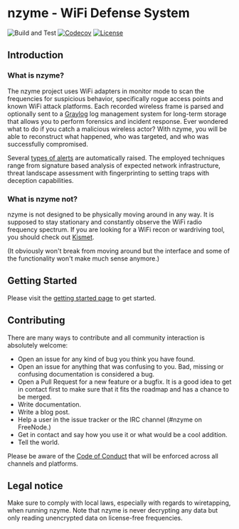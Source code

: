 # nzyme - WiFi Defense System
![Build and Test](https://github.com/lennartkoopmann/nzyme/workflows/Build%20and%20Test/badge.svg)
[![Codecov](https://img.shields.io/codecov/c/github/lennartkoopmann/nzyme.svg)](https://codecov.io/gh/lennartkoopmann/nzyme/)
[![License](https://img.shields.io/badge/license-SSPL-brightgreen)](http://www.mongodb.com/licensing/server-side-public-license)

## Introduction

### What is nzyme?

The nzyme project uses WiFi adapters in monitor mode to scan the frequencies for suspicious behavior, specifically rogue access points and known WiFi attack platforms. Each recorded wireless frame is parsed and optionally sent to a [Graylog](https://www.graylog.org/) log management system for long-term storage that allows you to perform forensics and incident response. Ever wondered what to do if you catch a malicious wireless actor? With nzyme, you will be able to reconstruct what happened, who was targeted, and who was successfully compromised.

Several [types of alerts](https://go.nzyme.org/alerting) are automatically raised. The employed techniques range from signature based analysis of expected network infrastructure, threat landscape assessment with fingerprinting to setting traps with deception capabilities.

### What is nzyme not?

nzyme is not designed to be physically moving around in any way. It is supposed to stay stationary and constantly observe the WiFi radio frequency spectrum. If you are looking for a WiFi recon or wardriving tool, you should check out [Kismet](https://www.kismetwireless.net/).

(It obviously won't break from moving around but the interface and some of the functionality won't make much sense anymore.)

## Getting Started

Please visit the [getting started page](https://www.nzyme.org/get-started) to get started.

## Contributing

There are many ways to contribute and all community interaction is absolutely welcome:

* Open an issue for any kind of bug you think you have found.
* Open an issue for anything that was confusing to you. Bad, missing or confusing documentation is considered a bug.
* Open a Pull Request for a new feature or a bugfix. It is a good idea to get in contact first to make sure that it fits the roadmap and has a chance to be merged.
* Write documentation.
* Write a blog post.
* Help a user in the issue tracker or the IRC channel (#nzyme on FreeNode.)
* Get in contact and say how you use it or what would be a cool addition.
* Tell the world.

Please be aware of the [Code of Conduct](CODE_OF_CONDUCT.md) that will be enforced across all channels and platforms.

## Legal notice

Make sure to comply with local laws, especially with regards to wiretapping, when running nzyme. Note that nzyme is never decrypting any data but only reading unencrypted data on license-free frequencies.
